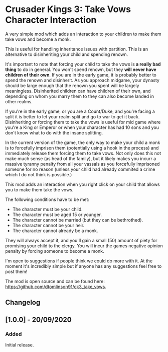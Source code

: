 # Crusader Kings 3: Take Vows Character Interaction

A very simple mod which adds an interaction to your children to make them take vows and become
a monk.

This is useful for handling inheritance issues with partition. This is an alternative
to disinheriting your child and spending renown.

It's important to note that forcing your child to take the vows is **a really bad**
**thing** to do in general. You won't spend renown, but they **will never have**
**children of their own**. If you are in the early game, it is probably better to spend
the renown and disinherit. As you approach midgame, your dynasty should be large enough
that the renown you spent will be largely meaningless. Disinherited children can have
children of their own, and depending on whom you marry them to they can also become
landed in other realms.

If you're in the early game, or you are a Count/Duke, and you're facing a split it is
better to let your realm split and go to war to get it back. Disinheriting or forcing
them to take the vows is useful for mid game where you're a King or Emperor or when
your character has had 10 sons and you don't know what to do with the insane splitting.

In the current version of the game, the only way to make your child a monk is to
forcefully imprison them (potentially using a hook in the process) and immediately
release them forcing them to take vows. Not only does this not make much sense (as head
of the family), but it likely makes you incurr a massive tyranny penalty from all your
vassals as you forcefully imprisoned someone for no reason (unless your child had
already commited a crime which I do not think is possible.)

This mod adds an interaction when you right click on your child that allows you to
make them take the vows.

The following conditions have to be met:

- The character must be your child.
- The character must be aged 15 or younger.
- The character cannot be married (but they can be bethrothed).
- The character cannot be your heir.
- The character cannot already be a monk.

They will always accept it, and you'll gain a small (50) amount of piety for promising
your child to the clergy. You will incur the games negative opinion penalty by forcing
someone to become a monk.

I'm open to suggestions if people think we could do more with it. At the moment it's
incredibly simple but if anyone has any suggestions feel free to post them!

The mod is open source and can be found here:
<https://github.com/dtomlinson91/ck3_take_vows>.

## Changelog

## [1.0.0] - 20/09/2020

### Added

Initial release.
